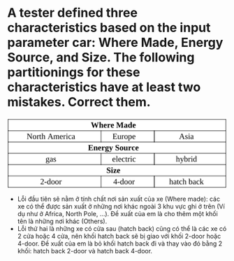 # A tester defined three characteristics based on the input parameter car: Where Made, Energy Source, and Size. The following partitionings for these characteristics have at least two mistakes. Correct them.

![](Images/Annotation2020-09-28171549.png)

- Lỗi đầu tiên sẽ nằm ở tính chất nơi sản xuất của xe (Where made): các xe có thể được sản xuất ở những nơi khác ngoài 3 khu vực ghi ở trên (Ví dụ như ở Africa, North Pole, ...). Đề xuất của em là cho thêm một khối tên là những nơi khác (Others).
- Lỗi thứ hai là những xe có cửa sau (hatch back) cũng có thể là các xe có 2 cửa hoặc 4 cửa, nên khối hatch back sẽ bị giao với khối 2-door hoặc 4-door. Đề xuất của em là bỏ khối hatch back đi và thay vào đó bằng 2 khối: hatch back 2-door và hatch back 4-door.